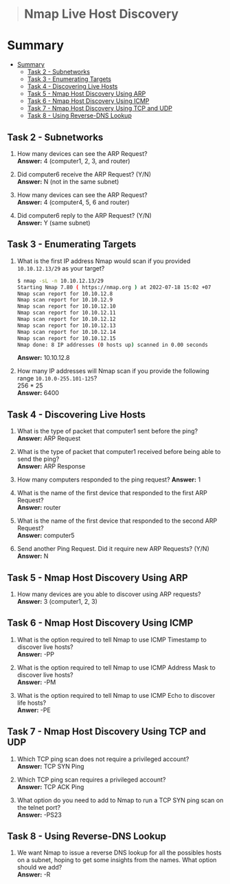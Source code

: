 > # Nmap Live Host Discovery

# Summary
* [Summary](#summary)
   * [Task 2 - Subnetworks](#task-2---subnetworks)
   * [Task 3 - Enumerating Targets](#task-3---enumerating-targets)
   * [Task 4 - Discovering Live Hosts](#task-4---discovering-live-hosts)
   * [Task 5 - Nmap Host Discovery Using ARP](#task-5---nmap-host-discovery-using-arp)
   * [Task 6 - Nmap Host Discovery Using ICMP](#task-6---nmap-host-discovery-using-icmp)
   * [Task 7 - Nmap Host Discovery Using TCP and UDP](#task-7---nmap-host-discovery-using-tcp-and-udp)
   * [Task 8 - Using Reverse-DNS Lookup](#task-8---using-reverse-dns-lookup)
   
## Task 2 - Subnetworks
1. How many devices can see the ARP Request?<br>
    **Answer:** 4 (computer1, 2, 3, and router)

1. Did computer6 receive the ARP Request? (Y/N)<br>
    **Answer:** N (not in the same subnet)

1. How many devices can see the ARP Request?<br>
    **Answer:** 4 (computer4, 5, 6 and router)

1. Did computer6 reply to the ARP Request? (Y/N)<br>
    **Answer:** Y (same subnet)

## Task 3 - Enumerating Targets
1. What is the first IP address Nmap would scan if you provided `10.10.12.13/29` as your target?<br>
    ```sh
    $ nmap -sL -n 10.10.12.13/29
    Starting Nmap 7.80 ( https://nmap.org ) at 2022-07-18 15:02 +07
    Nmap scan report for 10.10.12.8
    Nmap scan report for 10.10.12.9
    Nmap scan report for 10.10.12.10
    Nmap scan report for 10.10.12.11
    Nmap scan report for 10.10.12.12
    Nmap scan report for 10.10.12.13
    Nmap scan report for 10.10.12.14
    Nmap scan report for 10.10.12.15
    Nmap done: 8 IP addresses (0 hosts up) scanned in 0.00 seconds
    ```
    **Answer:** 10.10.12.8

1. How many IP addresses will Nmap scan if you provide the following range `10.10.0-255.101-125`? <br>
    256 * 25<br>
    **Answer:** 6400

## Task 4 - Discovering Live Hosts
1. What is the type of packet that computer1 sent before the ping?<br>
    **Answer:** ARP Request

1. What is the type of packet that computer1 received before being able to send the ping?<br>
    **Answer:** ARP Response

1. How many computers responded to the ping request?
    **Answer:** 1

1. What is the name of the first device that responded to the first ARP Request?<br>
    **Answer:** router

1. What is the name of the first device that responded to the second ARP Request?<br>
    **Answer:** computer5

1. Send another Ping Request. Did it require new ARP Requests? (Y/N)<br>
    **Answer:** N

## Task 5 - Nmap Host Discovery Using ARP
1. How many devices are you able to discover using ARP requests?<br>
    **Answer:** 3 (computer1, 2, 3)

## Task 6 - Nmap Host Discovery Using ICMP
1. What is the option required to tell Nmap to use ICMP Timestamp to discover live hosts?<br>
    **Answer:** -PP

1. What is the option required to tell Nmap to use ICMP Address Mask to discover live hosts?<br>
    **Answer:** -PM

1. What is the option required to tell Nmap to use ICMP Echo to discover life hosts?<br>
    **Anwer:** -PE

## Task 7 - Nmap Host Discovery Using TCP and UDP
1. Which TCP ping scan does not require a privileged account?<br>
    **Answer:** TCP SYN Ping

1. Which TCP ping scan requires a privileged account?<br>
    **Answer:** TCP ACK Ping

1. What option do you need to add to Nmap to run a TCP SYN ping scan on the telnet port?<br>
    **Answer:** -PS23

## Task 8 - Using Reverse-DNS Lookup
1. We want Nmap to issue a reverse DNS lookup for all the possibles hosts on a subnet, hoping to get some insights from the names. What option should we add?<br>
    **Answer:** -R
